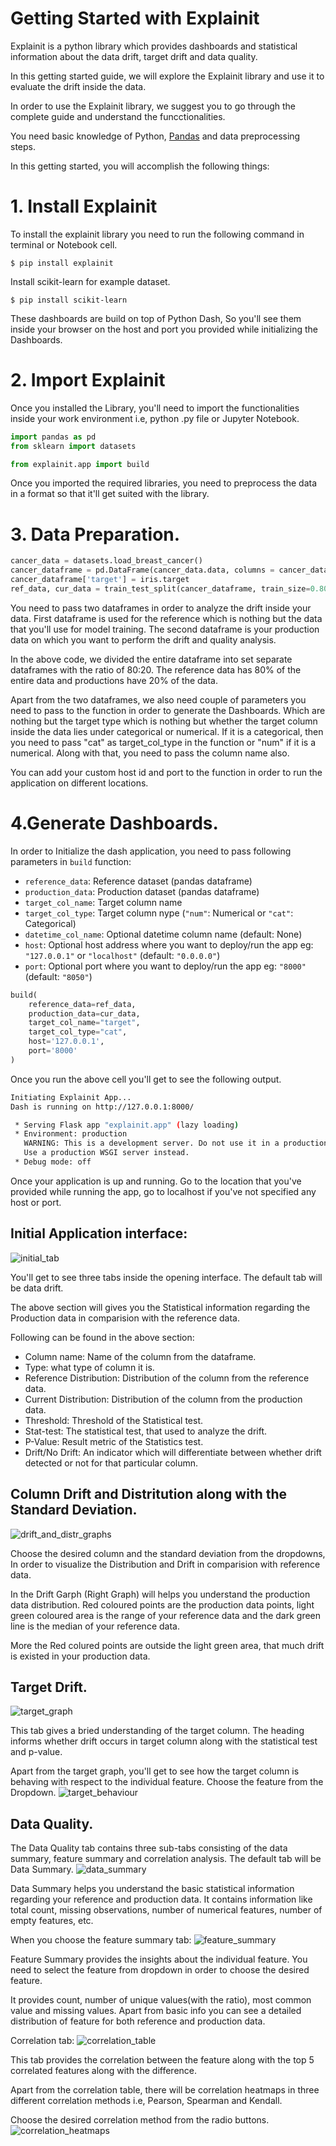 # Getting Started with Explainit

Explainit is a python library which provides dashboards and statistical information about the data drift, target drift and data quality.

In this getting started guide, we will explore the Explainit library and use it to evaluate the drift inside the data.

In order to use the Explainit library, we suggest you to go through the complete guide and understand the funcctionalities.

You need basic knowledge of Python, [Pandas](https://pandas.pydata.org/docs/) and data preprocessing steps.

In this getting started, you will accomplish the following things:

# 1. Install Explainit
To install the explainit library you need to run the following command in terminal or Notebook cell.

```commandline
$ pip install explainit
```

Install scikit-learn for example dataset.
```commandline
$ pip install scikit-learn
```

These dashboards are build on top of Python Dash, So you'll see them inside your browser on the host and port you provided while initializing the Dashboards.

# 2. Import Explainit
Once you installed the Library, you'll need to import the functionalities inside your work environment i.e, python .py file or Jupyter Notebook.
```python
import pandas as pd
from sklearn import datasets

from explainit.app import build
```
Once you imported the required libraries, you need to preprocess the data in a format so that it'll get suited with the library.

# 3. Data Preparation.
```python
cancer_data = datasets.load_breast_cancer()
cancer_dataframe = pd.DataFrame(cancer_data.data, columns = cancer_data.feature_names)
cancer_dataframe['target'] = iris.target
ref_data, cur_data = train_test_split(cancer_dataframe, train_size=0.80, shuffle=True)
```

You need to pass two dataframes in order to analyze the drift inside your data. First dataframe is used for the reference which is nothing but the data that you'll use for model training. The second dataframe is your production data on which you want to perform the drift and quality analysis.

In the above code, we divided the entire dataframe into set separate dataframes with the ratio of 80:20. The reference data has 80% of the entire data and productions have 20% of the data.

Apart from the two dataframes, we also need couple of parameters you need to pass to the function in order to generate the Dashboards. Which are nothing but the target type which is nothing but whether the target column inside the data lies under categorical or numerical. If it is a categorical, then you need to pass "cat" as target_col_type in the function or "num" if it is a numerical. Along with that, you need to pass the column name also.

You can add your custom host id and port to the function in order to run the application on different locations.

# 4.Generate Dashboards.
In order to Initialize the dash application, you need to pass following parameters in `build` function:
- `reference_data`: Reference dataset (pandas dataframe)
- `production_data`: Production dataset (pandas dataframe)
- `target_col_name`: Target column name
- `target_col_type`: Target column nype (`"num"`: Numerical or `"cat"`: Categorical)
- `datetime_col_name`: Optional datetime column name (default: None)
- `host`: Optional host address where you want to deploy/run the app eg: `"127.0.0.1"` or `"localhost"` (default: `"0.0.0.0"`)
- `port`: Optional port where you want to deploy/run the app eg: `"8000"` (default: `"8050"`)

```python
build(
    reference_data=ref_data,
    production_data=cur_data,
    target_col_name="target",
    target_col_type="cat",
    host='127.0.0.1',
    port='8000'
)
```
Once you run the above cell you'll get to see the following output.

```bash
Initiating Explainit App...
Dash is running on http://127.0.0.1:8000/

 * Serving Flask app "explainit.app" (lazy loading)
 * Environment: production
   WARNING: This is a development server. Do not use it in a production deployment.
   Use a production WSGI server instead.
 * Debug mode: off
```
Once your application is up and running. Go to the location that you've provided while running the app, go to localhost if you've not specified any host or port.

## Initial Application interface:
![initial_tab](./assets/metrics_row.jpg)

You'll get to see three tabs inside the opening interface. The default tab will be data drift.

The above section will gives you the Statistical information regarding the Production data in comparision with the reference data.

Following can be found in the above section:

* Column name: Name of the column from the dataframe.
* Type: what type of column it is.
* Reference Distribution: Distribution of the column from the reference data.
* Current Distribution: Distribution of the column from the production data.
* Threshold: Threshold of the Statistical test.
* Stat-test: The statistical test, that used to analyze the drift.
* P-Value: Result metric of the Statistics test.
* Drift/No Drift: An indicator which will differentiate between whether drift detected or not for that particular column.

## Column Drift and Distritution along with the Standard Deviation.
![drift_and_distr_graphs](./assets/drift_dist_graphs.jpg)

Choose the desired column and the standard deviation from the dropdowns, In order to visualize the Distribution and Drift in comparision with reference data.

In the Drift Garph (Right Graph) will helps you understand the production data distribution. Red coloured points are the production data points, light green coloured area is the range of your reference data and the dark green line is the median of your reference data.

More the Red colured points are outside the light green area, that much drift is existed in your production data.


## Target Drift.
![target_graph](./assets/target_graph.jpg)

This tab gives a bried understanding of the target column. The heading informs whether drift occurs in target column along with the statistical test and p-value.

Apart from the target graph, you'll get to see how the target column is behaving with respect to the individual feature.
Choose the feature from the Dropdown.
![target_behaviour](./assets/target_behavior_based_on_featurejpg.jpg)

## Data Quality.
The Data Quality tab contains three sub-tabs consisting of the data summary, feature summary and correlation analysis. The default tab will be Data Summary.
![data_summary](./assets/data_summary.jpg)

Data Summary helps you understand the basic statistical information regarding your reference and production data. It contains information like total count, missing observations, number of numerical features, number of empty features, etc.

When you choose the feature summary tab:
![feature_summary](./assets/feature_summary.jpg)

Feature Summary provides the insights about the individual feature. You need to select the feature from dropdown in order to choose the desired feature.

It provides count, number of unique values(with the ratio), most common value and missing values. Apart from basic info you can see a detailed distribution of feature for both reference and production data.

Correlation tab:
![correlation_table](./assets/correlation_table.jpg)

This tab provides the correlation between the feature along with the top 5 correlated features along with the difference.

Apart from the correlation table, there will be correlation heatmaps in three different correlation methods i.e, Pearson, Spearman and Kendall.

Choose the desired correlation method from the radio buttons.
![correlation_heatmaps](./assets/correlation_heatmaps.jpg)

